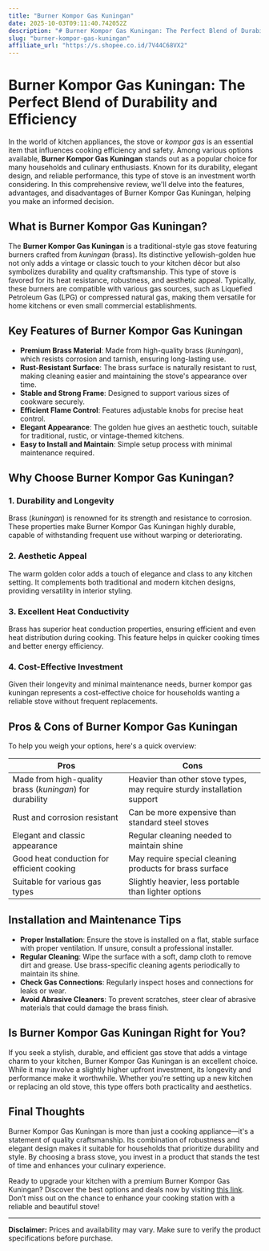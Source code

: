 ```yaml
---
title: "Burner Kompor Gas Kuningan"
date: 2025-10-03T09:11:40.742052Z
description: "# Burner Kompor Gas Kuningan: The Perfect Blend of Durability and Efficiency..."
slug: "burner-kompor-gas-kuningan"
affiliate_url: "https://s.shopee.co.id/7V44C68VX2"
---
```

# Burner Kompor Gas Kuningan: The Perfect Blend of Durability and Efficiency

In the world of kitchen appliances, the stove or *kompor gas* is an essential item that influences cooking efficiency and safety. Among various options available, **Burner Kompor Gas Kuningan** stands out as a popular choice for many households and culinary enthusiasts. Known for its durability, elegant design, and reliable performance, this type of stove is an investment worth considering. In this comprehensive review, we'll delve into the features, advantages, and disadvantages of Burner Kompor Gas Kuningan, helping you make an informed decision.

## What is Burner Kompor Gas Kuningan?

The **Burner Kompor Gas Kuningan** is a traditional-style gas stove featuring burners crafted from *kuningan* (brass). Its distinctive yellowish-golden hue not only adds a vintage or classic touch to your kitchen décor but also symbolizes durability and quality craftsmanship. This type of stove is favored for its heat resistance, robustness, and aesthetic appeal. Typically, these burners are compatible with various gas sources, such as Liquefied Petroleum Gas (LPG) or compressed natural gas, making them versatile for home kitchens or even small commercial establishments.

## Key Features of Burner Kompor Gas Kuningan

- **Premium Brass Material**: Made from high-quality brass (*kuningan*), which resists corrosion and tarnish, ensuring long-lasting use.
- **Rust-Resistant Surface**: The brass surface is naturally resistant to rust, making cleaning easier and maintaining the stove's appearance over time.
- **Stable and Strong Frame**: Designed to support various sizes of cookware securely.
- **Efficient Flame Control**: Features adjustable knobs for precise heat control.
- **Elegant Appearance**: The golden hue gives an aesthetic touch, suitable for traditional, rustic, or vintage-themed kitchens.
- **Easy to Install and Maintain**: Simple setup process with minimal maintenance required.

## Why Choose Burner Kompor Gas Kuningan?

### 1. Durability and Longevity

Brass (*kuningan*) is renowned for its strength and resistance to corrosion. These properties make Burner Kompor Gas Kuningan highly durable, capable of withstanding frequent use without warping or deteriorating.

### 2. Aesthetic Appeal

The warm golden color adds a touch of elegance and class to any kitchen setting. It complements both traditional and modern kitchen designs, providing versatility in interior styling.

### 3. Excellent Heat Conductivity

Brass has superior heat conduction properties, ensuring efficient and even heat distribution during cooking. This feature helps in quicker cooking times and better energy efficiency.

### 4. Cost-Effective Investment

Given their longevity and minimal maintenance needs, burner kompor gas kuningan represents a cost-effective choice for households wanting a reliable stove without frequent replacements.

## Pros & Cons of Burner Kompor Gas Kuningan

To help you weigh your options, here's a quick overview:

| **Pros** | **Cons** |
|---|---|
| Made from high-quality brass (*kuningan*) for durability | Heavier than other stove types, may require sturdy installation support |
| Rust and corrosion resistant | Can be more expensive than standard steel stoves |
| Elegant and classic appearance | Regular cleaning needed to maintain shine |
| Good heat conduction for efficient cooking | May require special cleaning products for brass surface |
| Suitable for various gas types | Slightly heavier, less portable than lighter options |

## Installation and Maintenance Tips

- **Proper Installation**: Ensure the stove is installed on a flat, stable surface with proper ventilation. If unsure, consult a professional installer.
- **Regular Cleaning**: Wipe the surface with a soft, damp cloth to remove dirt and grease. Use brass-specific cleaning agents periodically to maintain its shine.
- **Check Gas Connections**: Regularly inspect hoses and connections for leaks or wear.
- **Avoid Abrasive Cleaners**: To prevent scratches, steer clear of abrasive materials that could damage the brass finish.

## Is Burner Kompor Gas Kuningan Right for You?

If you seek a stylish, durable, and efficient gas stove that adds a vintage charm to your kitchen, Burner Kompor Gas Kuningan is an excellent choice. While it may involve a slightly higher upfront investment, its longevity and performance make it worthwhile. Whether you're setting up a new kitchen or replacing an old stove, this type offers both practicality and aesthetics.

## Final Thoughts

Burner Kompor Gas Kuningan is more than just a cooking appliance—it's a statement of quality craftsmanship. Its combination of robustness and elegant design makes it suitable for households that prioritize durability and style. By choosing a brass stove, you invest in a product that stands the test of time and enhances your culinary experience.

Ready to upgrade your kitchen with a premium Burner Kompor Gas Kuningan? Discover the best options and deals now by visiting [this link](https://s.shopee.co.id/7V44C68VX2). Don’t miss out on the chance to enhance your cooking station with a reliable and beautiful stove!

---

**Disclaimer:** Prices and availability may vary. Make sure to verify the product specifications before purchase.